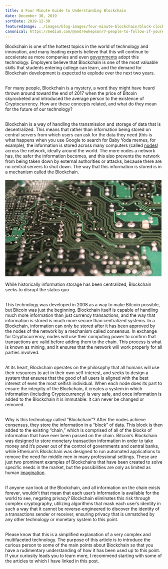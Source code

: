 ```yaml
---
title: A Four Minute Guide to Understanding Blockchain
date: December 30, 2019
sortDate: 2019-12-30
featuredImage: ../images/blog-images/four-minute-blockchain/block-clock.jpeg
canonical: https://medium.com/@andrewkepson/7-people-to-follow-if-youre-interested-in-blockchain-681ea98bc92f
---
```


<div class="lg:px-44 text-gray-900 text-left text-2xl md:text-xl">
Blockchain is one of the hottest topics in the world of technology and innovation, and many leading experts believe that this will continue to accelerate as more companies and even <a class="text-purple-600 hover:text-purple-400" href="https://www.forbes.com/sites/michaeldelcastillo/2019/12/28/secretary-general-says-united-nations-must-embrace-blockchain/?sh=2723462a1379" rel="noopener noreferrer nofollow" target="_blank">governments</a> adopt this technology. Employers believe that Blockchain is one of the most valuable skills that students entering college can learn, and the demand for Blockchain development is expected to explode over the next two years.<br><br>

For many people, Blockchain is a mystery, a word they might have heard thrown around toward the end of 2017 when the price of Bitcoin skyrocketed and introduced the average person to the existence of Cryptocurrency. How are these concepts related, and what do they mean for the future of our technology?<br><br>

Blockchain is a way of handling the transmission and storage of data that is decentralized. This means that rather than information being stored on central servers from which users can ask for the data they need (this is what happens when you use Google to search for Baby Yoda memes, for example), the information is stored across many computers (called <a class="text-purple-600 hover:text-purple-400" href="https://bitnodes.io/" rel="noopener noreferrer nofollow" target="_blank">nodes</a>) across the network, ideally around the world. The more nodes a network has, the safer the information becomes, and this also prevents the network from being taken down by external authorities or attacks, because there are no central servers to shut down. The way that this information is stored is in a mechanism called the Blockchain.
<br><br>
![Circuit Board](../images/blog-images/four-minute-blockchain/circuitboard.jpeg)

<p class="font-semibold text-center text-lg">While historically information storage has been centralized, Blockchain seeks to disrupt the status quo</p>

<br>
This technology was developed in 2008 as a way to make Bitcoin possible, but Bitcoin was just the beginning. Blockchain itself is capable of handling much more information than just currency transactions, and the way that information is stored is much more secure than centralized systems. In a Blockchain, information can only be stored after it has been approved by the nodes of the network by a mechanism called consensus. In exchange for Cryptocurrency, nodes will use their computing power to confirm that transactions are valid before adding them to the chain. This process is what is known as mining, and it ensures that the network will work properly for all parties involved.<br><br>

At its heart, Blockchain operates on the philosophy that all humans will use their resources to act in their own self-interest, and seeks to design a system that ensures that the good of all users is aligned with the best interest of even the most selfish individual. When each node does its part to ensure the integrity of the Blockchain, it creates a system in which information (including Cryptocurrency) is very safe, and once information is added to the Blockchain it is immutable: it can never be changed or removed.<br><br>

Why is this technology called “Blockchain”? After the nodes achieve consensus, they store the information in a “block” of data. This block is then added to the existing “chain,” which is comprised of all of the blocks of information that have ever been passed on the chain. Bitcoin’s Blockchain was designed to store monetary transaction information in order to take money and it’s power out of the control of governments and central banks, while Etherium’s Blockchain was designed to run automated applications to remove the need for middle men in many professional settings. These are just two prominent examples of Blockchains that have been created to solve specific needs in the market, but the possibilities are only as limited as human <a class="text-purple-600 hover:text-purple-400" href="https://thenextweb.com/news/nike-blockchain-sneakers-cryptokick-patent" rel="noopener noreferrer nofollow" target="_blank">imagination</a>.<br><br>

If anyone can look at the Blockchain, and all information on the chain exists forever, wouldn’t that mean that each user’s information is available for the world to see, negating privacy? Blockchain eliminates this risk through complex cryptography, utilizing algorithms that mask each user’s identity in such a way that it cannot be reverse-engineered to discover the identity of a transactions sender or receiver, ensuring privacy that is unmatched by any other technology or monetary system to this point.<br><br>

Please know that this is a simplified explanation of a very complex and multifaceted technology. The purpose of this article is to introduce the curious person to some of the main points about Blockchain so that you have a rudimentary understanding of how it has been used up to this point. If your curiosity leads you to learn more, I recommend starting with some of the articles to which I have linked in this post.<br><br>

</div>
